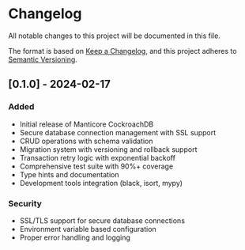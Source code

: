 # Changelog

All notable changes to this project will be documented in this file.

The format is based on [Keep a Changelog](https://keepachangelog.com/en/1.0.0/),
and this project adheres to [Semantic Versioning](https://semver.org/spec/v2.0.0.html).

## [0.1.0] - 2024-02-17

### Added
- Initial release of Manticore CockroachDB
- Secure database connection management with SSL support
- CRUD operations with schema validation
- Migration system with versioning and rollback support
- Transaction retry logic with exponential backoff
- Comprehensive test suite with 90%+ coverage
- Type hints and documentation
- Development tools integration (black, isort, mypy)

### Security
- SSL/TLS support for secure database connections
- Environment variable based configuration
- Proper error handling and logging
